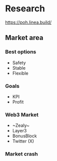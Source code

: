 # Research
https://poh.linea.build/


## Market area

### Best options

- Safety
- Stable
- Flexible

### Goals
- KPI
- Profit

### Web3 Market
- ~Zealy~
- Layer3
- BonusBlock
- Twitter (X)

### Market crash
